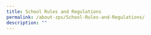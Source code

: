 ```yaml
---
title: School Rules and Regulations
permalink: /about-zps/School-Rules-and-Regulations/
description: ""
---
```

